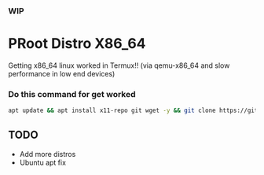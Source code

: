 ### WIP
# PRoot Distro X86_64
Getting x86_64 linux worked in Termux!! (via qemu-x86_64 and slow performance in low end devices)
### Do this command for get worked
```sh
apt update && apt install x11-repo git wget -y && git clone https://github.com/mcagabe19/linux-x86_64-in-termux && cd linux-x86_64-in-termux && bash ./runme.sh
```
## TODO
* Add more distros
* Ubuntu apt fix
